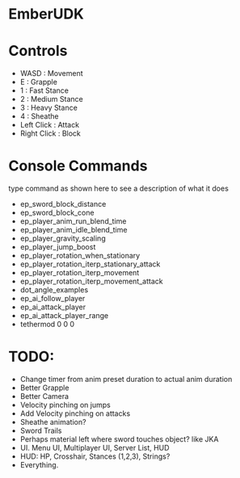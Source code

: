 # EmberUDK

Controls
===========
- WASD : Movement
- E    : Grapple
- 1    : Fast Stance
- 2    : Medium Stance
- 3    : Heavy Stance
- 4    : Sheathe
- Left Click : Attack
- Right Click : Block

Console Commands
===========

type command as shown here to see a description of what it does

- ep_sword_block_distance
- ep_sword_block_cone
- ep_player_anim_run_blend_time
- ep_player_anim_idle_blend_time
- ep_player_gravity_scaling
- ep_player_jump_boost
- ep_player_rotation_when_stationary
- ep_player_rotation_iterp_stationary_attack
- ep_player_rotation_iterp_movement
- ep_player_rotation_iterp_movement_attack
- dot_angle_examples
- ep_ai_follow_player
- ep_ai_attack_player
- ep_ai_attack_player_range
- tethermod 0 0 0

TODO:
==========

- Change timer from anim preset duration to actual anim duration
- Better Grapple
- Better Camera
- Velocity pinching on jumps
- Add Velocity pinching on attacks
- Sheathe animation?
- Sword Trails
- Perhaps material left where sword touches object? like JKA
- UI. Menu UI, Multiplayer UI, Server List, HUD
- HUD: HP, Crosshair, Stances (1,2,3), Strings?
- Everything.
